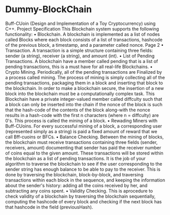# Dummy-BlockChain
Buff-CUoin (Design and Implementation of a Toy Cryptocurrency) using C++.
Project Specification
This Blockchain system supports the following functionality:
• Blockchain. A blockchain is implemented as a list of nodes called Blocks
where each block consists of a list of transactions, hashcode of the previous block, a
timestamp, and a parameter called nonce.
Page 2
• Transaction. A transaction is a simple structure containing three fields: sender (a
string), receiver (a string), and amount (int).
• List of Pending Transactions. A blockchain have a member called pending
that is a list of pending transactions, this is a must have for all real-life Blockchains.
• Crypto Mining. Periodically, all of the pending transactions are Finalized by a
process called mining. The process of mining is simply collecting all of the pending
transactions, packaging them in a block and inserting that block to the blockchain. In
order to make a blockchain secure, the insertion of a new block into the blockchain
must be a computationally complex task. This Blockchain have a private
integer-valued member called diffculty such that a block can only be inserted into
the chain if the nonce of the block is such that the hash-code of the contents of the
block along-with the nonce results in a hash-code with the first n characters (where
n = diffculty) are 0's. This process is called the mining of a block.
• Rewading Miners with Buff-CUoins. For every successful mining of a block, a
corresponding user (represented simply as a string) is paid a fixed amount of reward
that we call Bff-cuoins or BFCs.
• Balance Checking. Between the mining of blocks, the blockchain must receive
transactions containing three fields (sender, receivers, amount) documenting that
sender has paid the receiver number of coins equal to the given amount. These
transactions will be stored within the blockchain as a list of pending transactions. It
is the job of your algorithm to traverse the blockchain to see if the user corresponding
to the sender string has enough balance to be able to pay to the receiver. This is
done by traversing the blockchain, block-by-block, and traversing transactions
within each block in the sequence, and keeping the information about the sender's
history: adding all the coins received by her, and subtracting any coins spent.
• Validity Checking. This is aprocedure to check validity of a blockchain
by traversing the blockchain sequentially, computing the hashcode of every block and
checking if the next block has that hashcode in the field (previousHash).
